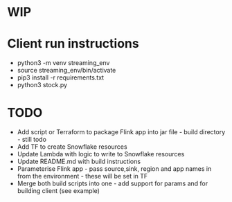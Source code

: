 # WIP

# Client run instructions
- python3 -m venv streaming_env
- source streaming_env/bin/activate
- pip3 install -r requirements.txt
- python3 stock.py


# TODO
- Add script or Terraform to package Flink app into jar file - build directory - still todo
- Add TF to create Snowflake resources
- Update Lambda with logic to write to Snowflake resources
- Update README.md with build instructions
- Parameterise Flink app - pass source,sink, region and app names in from the environment - these will be set in TF
- Merge both build scripts into one - add support for params and for building client (see example)